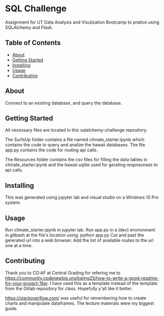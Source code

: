 
# SQL Challenge 
Assignment for UT Data Analysis and Visulization Bootcamp to pratice using SQLAlchemy and Flask. 

## Table of Contents

- [About](#about)
- [Getting Started](#getting_started)
- [Installing](#installing)
- [Usage](#usage)
- [Contributing](#contributing)

## About
Connect to an existing database, and query the database.

## Getting Started
All necessary files are located in this sqlalchemy-challenge repository. 

The SurfsUp folder contains a file named climate_starter.ipynb which contains the code to query and analize the hawaii databases. The file app.py contains the code for routing api calls.

The Resources folder contains the csv files for filling the data tables in climate_starter.ipynb and the hawaii.sqlite used for gerating respnsonses to api calls.


## Installing
This was generated using jupyter lab and visual studio on a Windows 10 Pro system.


## Usage
Run climate_starter.ipynb in jupyter lab.
Run app.py in a (dev) environment in gitbash at the file's location using:    python app.py
Cut and past the gererated url into a web browser. Add the list of available routes to the url one at a time.


## Contributing
Thank you to CG:AF at Central Grading for refering me to https://community.codenewbie.org/kwing25/how-to-write-a-good-readme-for-your-project-16ej. I have used this as a template instead of the template from the Gitlab repository for class. Hopefully y'all like it better.

https://stackoverflow.com/ was useful for remembering how to create charts and manipulate dataframes.
The lecture materials were my biggest guide.



